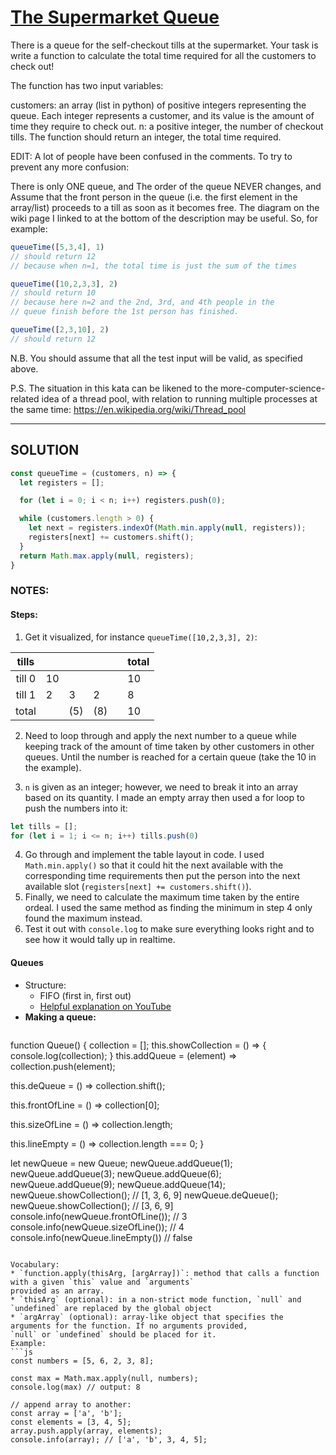 # [The Supermarket Queue](https://www.codewars.com/kata/the-supermarket-queue)

There is a queue for the self-checkout tills at the supermarket. Your task is write a function to calculate 
the total time required for all the customers to check out!

The function has two input variables:

customers: an array (list in python) of positive integers representing the queue. Each integer represents a 
  customer, and its value is the amount of time they require to check out.
n: a positive integer, the number of checkout tills.
The function should return an integer, the total time required.

EDIT: A lot of people have been confused in the comments. To try to prevent any more confusion:

There is only ONE queue, and
The order of the queue NEVER changes, and
Assume that the front person in the queue (i.e. the first element in the array/list) proceeds to a till as soon 
as it becomes free.
The diagram on the wiki page I linked to at the bottom of the description may be useful.
So, for example:

```js
queueTime([5,3,4], 1)
// should return 12
// because when n=1, the total time is just the sum of the times

queueTime([10,2,3,3], 2)
// should return 10
// because here n=2 and the 2nd, 3rd, and 4th people in the 
// queue finish before the 1st person has finished.

queueTime([2,3,10], 2)
// should return 12
```

N.B. You should assume that all the test input will be valid, as specified above.

P.S. The situation in this kata can be likened to the more-computer-science-related idea of a thread pool, 
with relation to running multiple processes at the same time: https://en.wikipedia.org/wiki/Thread_pool

------------------------------------------------------------------------------
## SOLUTION
```js
const queueTime = (customers, n) => {
  let registers = [];

  for (let i = 0; i < n; i++) registers.push(0);

  while (customers.length > 0) {
    let next = registers.indexOf(Math.min.apply(null, registers));
    registers[next] += customers.shift();
  }
  return Math.max.apply(null, registers);
}
```

### NOTES:

#### Steps:
1. Get it visualized, for instance `queueTime([10,2,3,3], 2)`: 

|  tills  |    |     |     |   | total|
|:-------:|----|-----|-----|---|------|
| till 0  | 10 |     |     |   |  10  |
| till 1  | 2  |  3  |  2  |   |  8   |
| total   |    | (5) | (8) |   |  10  |

2. Need to loop through and apply the next number to a queue while keeping track of 
the amount of time taken by other customers in other queues. Until the number is 
reached for a certain queue (take the 10 in the example). 

3. `n` is given as an integer; however, we need to break it into an array based on its 
quantity. 
I made an empty array then used a for loop to push the numbers into it:
```js
let tills = [];
for (let i = 1; i <= n; i++) tills.push(0)
```
4. Go through and implement the table layout in code. I used `Math.min.apply()` so that
it could hit the next available with the corresponding time requirements then put the 
person into the next available slot (`registers[next] += customers.shift()`). 
5. Finally, we need to calculate the maximum time taken by the entire ordeal. I used 
the same method as finding the minimum in step 4 only found the maximum instead.
6. Test it out with `console.log` to make sure everything looks right and to see how 
it would tally up in realtime. 



#### Queues 
* Structure:
  * FIFO (first in, first out)
  * [Helpful explanation on YouTube](https://www.youtube.com/watch?v=bK7I79hcm08)
* **Making a queue:**
  ```js
function Queue() {
  collection = [];
  this.showCollection = () => {
    console.log(collection);
  }
  this.addQueue = (element) => 
    collection.push(element);
  
  this.deQueue = () => 
    collection.shift();
  
  this.frontOfLine = () =>
    collection[0];
  
  this.sizeOfLine = () => 
    collection.length;
  
  this.lineEmpty = () => 
    collection.length === 0;
}

let newQueue = new Queue;
newQueue.addQueue(1);
newQueue.addQueue(3);
newQueue.addQueue(6);
newQueue.addQueue(9);
newQueue.addQueue(14);
newQueue.showCollection(); // [1, 3, 6, 9]
newQueue.deQueue();
newQueue.showCollection(); // [3, 6, 9]
console.info(newQueue.frontOfLine()); // 3
console.info(newQueue.sizeOfLine()); // 4
console.info(newQueue.lineEmpty()) // false
  ```

Vocabulary: 
* `function.apply(thisArg, [argArray])`: method that calls a function with a given `this` value and `arguments`
provided as an array. 
  * `thisArg` (optional): in a non-strict mode function, `null` and `undefined` are replaced by the global object
  * `argArray` (optional): array-like object that specifies the arguments for the function. If no arguments provided,
  `null` or `undefined` should be placed for it.
Example: 
```js
const numbers = [5, 6, 2, 3, 8];

const max = Math.max.apply(null, numbers); 
console.log(max) // output: 8

// append array to another:
const array = ['a', 'b'];
const elements = [3, 4, 5];
array.push.apply(array, elements);
console.info(array); // ['a', 'b', 3, 4, 5];
```
